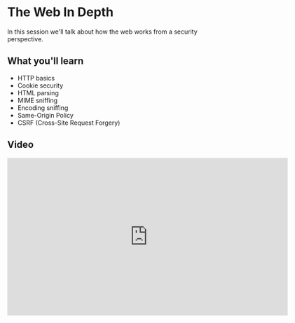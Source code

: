 The Web In Depth
================

In this session we'll talk about how the web works from a security perspective.

What you'll learn
-----------------

- HTTP basics
- Cookie security
- HTML parsing
- MIME sniffing
- Encoding sniffing
- Same-Origin Policy
- CSRF (Cross-Site Request Forgery)

Video
-----

<iframe id="ytplayer" type="text/html" width="640" height="360" src="https://www.youtube-nocookie.com/embed/DWBUQiaN5ZM?autoplay=0&origin=https://hacker101.com" frameborder="0"></iframe>
